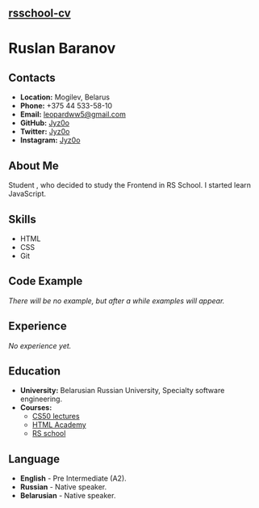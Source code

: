## __[rsschool-cv](https://jyz0o.github.io/rsschool-cv/cv)__

# __Ruslan Baranov__


## __Contacts__

- __Location:__ Mogilev, Belarus
- __Phone:__ +375 44 533-58-10
- __Email:__ leopardww5@gmail.com
- __GitHub:__ [Jyz0o](https://github.com/jyz0o)
- __Twitter:__ [Jyz0o](https://twitter.com/jyz0o)
- __Instagram:__ [Jyz0o](https://www.instagram.com/idkwhyhatemyself/)


## __About Me__

Student , who decided to study the Frontend in RS School. I started learn JavaScript.

## __Skills__

- HTML
- CSS
- Git

## __Code Example__


*There will be no example, but after a while examples will appear.*


## __Experience__

*No experience yet.*

## __Education__ 

- __University:__ Belarusian Russian University, Specialty software engineering.
- __Courses:__
  - [CS50 lectures](https://www.youtube.com/channel/UCcabW7890RKJzL968QWEykA)
  - [HTML Academy](https://www.htmlacademy.ru)
  - [RS school](https://rs.school/)



## __Language__

- __English__  -  Pre Intermediate (A2).
- __Russian__ - Native speaker.
- __Belarusian__ - Native speaker.


